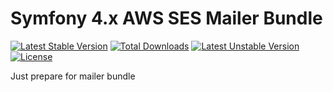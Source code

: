 Symfony 4.x AWS SES Mailer Bundle
=================================

[![Latest Stable Version](https://poser.pugx.org/wumbo/ses-mailer-bundle/v/stable)](https://packagist.org/packages/wumbo/ses-mailer-bundle)
[![Total Downloads](https://poser.pugx.org/wumbo/ses-mailer-bundle/downloads)](https://packagist.org/packages/wumbo/ses-mailer-bundle)
[![Latest Unstable Version](https://poser.pugx.org/wumbo/ses-mailer-bundle/v/unstable)](https://packagist.org/packages/wumbo/ses-mailer-bundle)
[![License](https://poser.pugx.org/wumbo/ses-mailer-bundle/license)](https://packagist.org/packages/wumbo/ses-mailer-bundle)

Just prepare for mailer bundle
